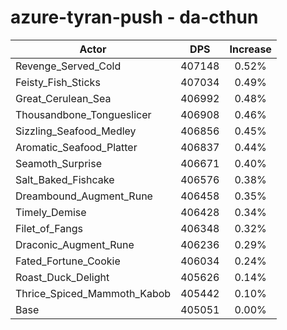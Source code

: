 # azure-tyran-push - da-cthun
| Actor | DPS | Increase |
|---|:---:|:---:|
|Revenge_Served_Cold|407148|0.52%|
|Feisty_Fish_Sticks|407034|0.49%|
|Great_Cerulean_Sea|406992|0.48%|
|Thousandbone_Tongueslicer|406908|0.46%|
|Sizzling_Seafood_Medley|406856|0.45%|
|Aromatic_Seafood_Platter|406837|0.44%|
|Seamoth_Surprise|406671|0.40%|
|Salt_Baked_Fishcake|406576|0.38%|
|Dreambound_Augment_Rune|406458|0.35%|
|Timely_Demise|406428|0.34%|
|Filet_of_Fangs|406348|0.32%|
|Draconic_Augment_Rune|406236|0.29%|
|Fated_Fortune_Cookie|406034|0.24%|
|Roast_Duck_Delight|405626|0.14%|
|Thrice_Spiced_Mammoth_Kabob|405442|0.10%|
|Base|405051|0.00%|
